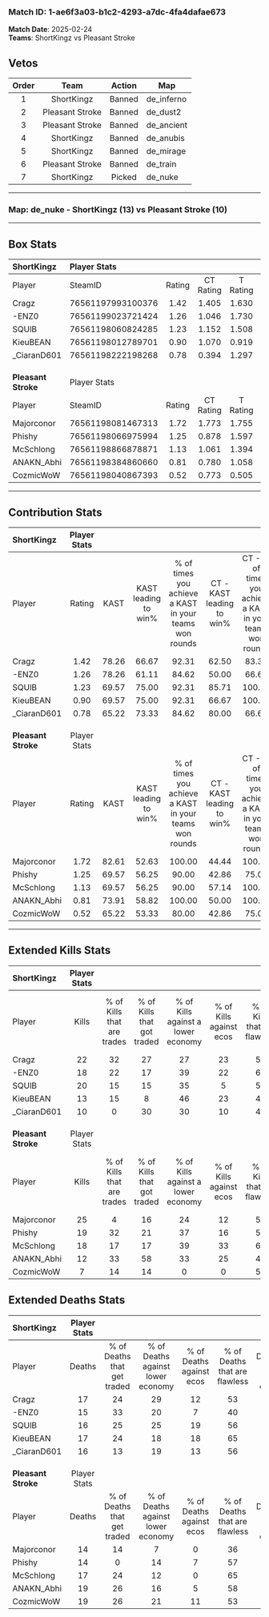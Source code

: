 ### Match ID: 1-ae6f3a03-b1c2-4293-a7dc-4fa4dafae673  
**Match Date**: 2025-02-24  
**Teams**: ShortKingz vs Pleasant Stroke  

## Vetos  

| Order | Team | Action | Map |
| :---: | :--: | :----: | --- |
| 1 | ShortKingz | Banned | de_inferno |
| 2 | Pleasant Stroke | Banned | de_dust2 |
| 3 | Pleasant Stroke | Banned | de_ancient |
| 4 | ShortKingz | Banned | de_anubis |
| 5 | ShortKingz | Banned | de_mirage |
| 6 | Pleasant Stroke | Banned | de_train |
| 7 | ShortKingz | Picked | de_nuke |

---  

### **Map**: de_nuke - ShortKingz (13) vs Pleasant Stroke (10)  
---  

## Box Stats  

| **ShortKingz**      | Player Stats      |        |           |          |       |       |       |         |        |      |     |
| :- | :- | :-: | :-: | :-: | :-: | :-: | :-: | :-: | :-: | :-: | :-: |
| Player              | SteamID           | Rating | CT Rating | T Rating | KAST  |  ADR  | Kills | Assists | Deaths | K/D  | HS% |
| Cragz               | 76561197993100376 |  1.42  |   1.405   |  1.630   | 78.26 | 100.3 |  22   |    7    |   17   | 1.29 | 22  |
| -ENZ0               | 76561199023721424 |  1.26  |   1.046   |  1.730   | 78.26 | 85.6  |  18   |    5    |   15   | 1.20 | 55  |
| SQUlB               | 76561198060824285 |  1.23  |   1.152   |  1.508   | 69.57 | 84.5  |  20   |    2    |   16   | 1.25 | 55  |
| KieuBEAN            | 76561198012789701 |  0.90  |   1.070   |  0.919   | 69.57 | 69.9  |  13   |    4    |   17   | 0.76 | 46  |
| _CiaranD601         | 76561198222198268 |  0.78  |   0.394   |  1.297   | 65.22 | 64.9  |  10   |    6    |   16   | 0.63 | 60  |
|                     |                   |        |           |          |       |       |       |         |        |      |     |
|                     |                   |        |           |          |       |       |       |         |        |      |     |
|                     |                   |        |           |          |       |       |       |         |        |      |     |
| **Pleasant Stroke** | Player Stats      |        |           |          |       |       |       |         |        |      |     |
| Player              | SteamID           | Rating | CT Rating | T Rating | KAST  |  ADR  | Kills | Assists | Deaths | K/D  | HS% |
| Majorconor          | 76561198081467313 |  1.72  |   1.773   |  1.755   | 82.61 | 124.6 |  25   |    9    |   14   | 1.79 | 44  |
| Phishy              | 76561198066975994 |  1.25  |   0.878   |  1.597   | 69.57 | 87.0  |  19   |    3    |   14   | 1.36 | 26  |
| McSchlong           | 76561198866878871 |  1.13  |   1.061   |  1.394   | 69.57 | 81.2  |  18   |    4    |   17   | 1.06 | 27  |
| ANAKN_Abhi          | 76561198384860660 |  0.81  |   0.780   |  1.058   | 73.91 | 55.0  |  12   |    5    |   19   | 0.63 | 41  |
| CozmicWoW           | 76561198040867393 |  0.52  |   0.773   |  0.505   | 65.22 | 43.1  |   7   |    4    |   19   | 0.37 | 57  |
---  

## Contribution Stats  

| **ShortKingz**      | Player Stats |       |                      |                                                        |                           |                                                             |                          |                                                            |
| :- | :-: | :-: | :-: | :-: | :-: | :-: | :-: | :-: |
| Player              |    Rating    | KAST  | KAST leading to win% | % of times you achieve a KAST in your teams won rounds | CT - KAST leading to win% | CT - % of times you achieve a KAST in your teams won rounds | T - KAST leading to win% | T - % of times you achieve a KAST in your teams won rounds |
| Cragz               |     1.42     | 78.26 |        66.67         |                         92.31                          |           62.50           |                            83.33                            |          70.00           |                           100.00                           |
| -ENZ0               |     1.26     | 78.26 |        61.11         |                         84.62                          |           50.00           |                            66.67                            |          70.00           |                           100.00                           |
| SQUlB               |     1.23     | 69.57 |        75.00         |                         92.31                          |           85.71           |                           100.00                            |          66.67           |                           85.71                            |
| KieuBEAN            |     0.90     | 69.57 |        75.00         |                         92.31                          |           66.67           |                           100.00                            |          85.71           |                           85.71                            |
| _CiaranD601         |     0.78     | 65.22 |        73.33         |                         84.62                          |           80.00           |                            66.67                            |          70.00           |                           100.00                           |
|                     |              |       |                      |                                                        |                           |                                                             |                          |                                                            |
|                     |              |       |                      |                                                        |                           |                                                             |                          |                                                            |
|                     |              |       |                      |                                                        |                           |                                                             |                          |                                                            |
| **Pleasant Stroke** | Player Stats |       |                      |                                                        |                           |                                                             |                          |                                                            |
| Player              |    Rating    | KAST  | KAST leading to win% | % of times you achieve a KAST in your teams won rounds | CT - KAST leading to win% | CT - % of times you achieve a KAST in your teams won rounds | T - KAST leading to win% | T - % of times you achieve a KAST in your teams won rounds |
| Majorconor          |     1.72     | 82.61 |        52.63         |                         100.00                         |           44.44           |                           100.00                            |          60.00           |                           100.00                           |
| Phishy              |     1.25     | 69.57 |        56.25         |                         90.00                          |           42.86           |                            75.00                            |          66.67           |                           100.00                           |
| McSchlong           |     1.13     | 69.57 |        56.25         |                         90.00                          |           57.14           |                           100.00                            |          55.56           |                           83.33                            |
| ANAKN_Abhi          |     0.81     | 73.91 |        58.82         |                         100.00                         |           50.00           |                           100.00                            |          66.67           |                           100.00                           |
| CozmicWoW           |     0.52     | 65.22 |        53.33         |                         80.00                          |           42.86           |                            75.00                            |          62.50           |                           83.33                            |
---  

## Extended Kills Stats  

| **ShortKingz**      | Player Stats |                            |                            |                                    |                         |                              |                                 |                                       |                    |           |
| :- | :-: | :-: | :-: | :-: | :-: | :-: | :-: | :-: | :-: | :-: |
| Player              |    Kills     | % of Kills that are trades | % of Kills that got traded | % of Kills against a lower economy | % of Kills against ecos | % of Kills that are flawless | % of Kills that are close duels | % of Kills that are assisted by flash | Pistol Round Kills | AWP Kills |
| Cragz               |      22      |             32             |             27             |                 27                 |           23            |              55              |               14                |                   0                   |         0          |     1     |
| -ENZ0               |      18      |             22             |             17             |                 39                 |           22            |              67              |               11                |                   0                   |         3          |     0     |
| SQUlB               |      20      |             15             |             15             |                 35                 |            5            |              55              |               10                |                   0                   |         0          |     0     |
| KieuBEAN            |      13      |             15             |             8              |                 46                 |           23            |              46              |               23                |                   0                   |         1          |     0     |
| _CiaranD601         |      10      |             0              |             30             |                 30                 |           10            |              40              |               20                |                   0                   |         0          |     0     |
|                     |              |                            |                            |                                    |                         |                              |                                 |                                       |                    |           |
|                     |              |                            |                            |                                    |                         |                              |                                 |                                       |                    |           |
|                     |              |                            |                            |                                    |                         |                              |                                 |                                       |                    |           |
| **Pleasant Stroke** | Player Stats |                            |                            |                                    |                         |                              |                                 |                                       |                    |           |
| Player              |    Kills     | % of Kills that are trades | % of Kills that got traded | % of Kills against a lower economy | % of Kills against ecos | % of Kills that are flawless | % of Kills that are close duels | % of Kills that are assisted by flash | Pistol Round Kills | AWP Kills |
| Majorconor          |      25      |             4              |             16             |                 24                 |           12            |              52              |                4                |                   0                   |         0          |     5     |
| Phishy              |      19      |             32             |             21             |                 37                 |           16            |              53              |               11                |                   0                   |         0          |     1     |
| McSchlong           |      18      |             17             |             17             |                 39                 |           33            |              67              |                6                |                   6                   |         0          |     4     |
| ANAKN_Abhi          |      12      |             33             |             58             |                 33                 |           25            |              42              |               17                |                   0                   |         0          |     0     |
| CozmicWoW           |      7       |             14             |             14             |                 0                  |            0            |              57              |               14                |                   0                   |         0          |     0     |
## Extended Deaths Stats  

| **ShortKingz**      | Player Stats |                             |                                   |                          |                               |                            |                           |               |
| :- | :-: | :-: | :-: | :-: | :-: | :-: | :-: | :-: |
| Player              |    Deaths    | % of Deaths that get traded | % of Deaths against lower economy | % of Deaths against ecos | % of Deaths that are flawless | % of Deaths that are close | % of Deaths while blinded | Deaths to AWP |
| Cragz               |      17      |             24              |                29                 |            12            |              53               |             0              |             6             |       0       |
| -ENZ0               |      15      |             33              |                20                 |            7             |              40               |             7              |             0             |       0       |
| SQUlB               |      16      |             25              |                25                 |            19            |              56               |             13             |             0             |       0       |
| KieuBEAN            |      17      |             24              |                18                 |            18            |              65               |             12             |             0             |       0       |
| _CiaranD601         |      16      |             13              |                19                 |            13            |              56               |             13             |             0             |       0       |
|                     |              |                             |                                   |                          |                               |                            |                           |               |
|                     |              |                             |                                   |                          |                               |                            |                           |               |
|                     |              |                             |                                   |                          |                               |                            |                           |               |
| **Pleasant Stroke** | Player Stats |                             |                                   |                          |                               |                            |                           |               |
| Player              |    Deaths    | % of Deaths that get traded | % of Deaths against lower economy | % of Deaths against ecos | % of Deaths that are flawless | % of Deaths that are close | % of Deaths while blinded | Deaths to AWP |
| Majorconor          |      14      |             14              |                 7                 |            0             |              36               |             29             |             0             |       2       |
| Phishy              |      14      |              0              |                14                 |            7             |              57               |             14             |             0             |       0       |
| McSchlong           |      17      |             24              |                12                 |            0             |              65               |             12             |             0             |       1       |
| ANAKN_Abhi          |      19      |             26              |                16                 |            5             |              58               |             11             |             0             |       0       |
| CozmicWoW           |      19      |             26              |                21                 |            11            |              53               |             11             |             0             |       1       |

